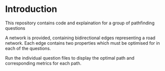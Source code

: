 # Introduction
This repository contains code and explaination for a group of pathfinding questions

A network is provided, containing bidirectional edges representing a road network. Each edge contains two properties which must be optimised for in each of the questions.

Run the individual question files to display the optimal path and corresponding metrics for each path.

